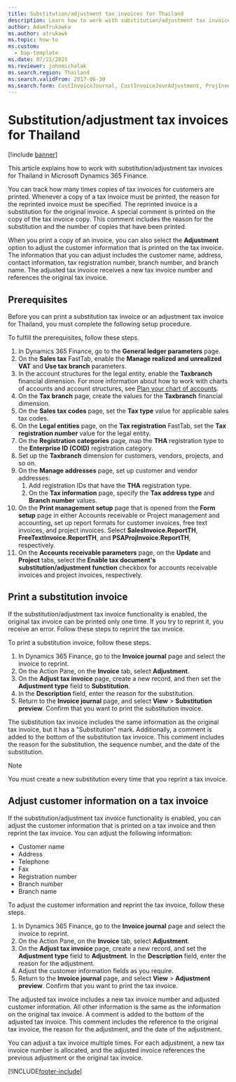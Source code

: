 ```yaml
---
title: Substitution/adjustment tax invoices for Thailand
description: Learn how to work with substitution/adjustment tax invoices for Thailand in Microsoft Dynamics 365 Finance.
author: AdamTrukawka
ms.author: atrukawk
ms.topic: how-to
ms.custom: 
  - bap-template
ms.date: 07/21/2025
ms.reviewer: johnmichalak
ms.search.region: Thailand
ms.search.validFrom: 2017-06-30
ms.search.form: CustInvoiceJournal, CustInvoiceJourAdjustment, ProjInvoiceListPage, CustParameters
---
```


# Substitution/adjustment tax invoices for Thailand

[!include [banner](../../includes/banner.md)]

This article explains how to work with substitution/adjustment tax invoices for Thailand in Microsoft Dynamics 365 Finance.

You can track how many times copies of tax invoices for customers are printed. Whenever a copy of a tax invoice must be printed, the reason for the reprinted invoice must be specified. The reprinted invoice is a substitution for the original invoice. A special comment is printed on the copy of the tax invoice copy. This comment includes the reason for the substitution and the number of copies that have been printed.

When you print a copy of an invoice, you can also select the **Adjustment** option to adjust the customer information that is printed on the tax invoice. The information that you can adjust includes the customer name, address, contact information, tax registration number, branch number, and branch name. The adjusted tax invoice receives a new tax invoice number and references the original tax invoice.

## Prerequisites

Before you can print a substitution tax invoice or an adjustment tax invoice for Thailand, you must complete the following setup procedure. 

To fulfill the prerequisites, follow these steps.

1. In Dynamics 365 Finance, go to the **General ledger parameters** page.
1. On the **Sales tax** FastTab, enable the **Manage realized and unrealized VAT** and **Use tax branch** parameters.
1. In the account structures for the legal entity, enable the **Taxbranch** financial dimension. For more information about how to work with charts of accounts and account structures, see [Plan your chart of accounts](../../general-ledger/plan-chart-of-accounts.md).
1. On the **Tax branch** page, create the values for the **Taxbranch** financial dimension.
1. On the **Sales tax codes** page, set the **Tax type** value for applicable sales tax codes.
1. On the **Legal entities** page, on the **Tax registration** FastTab, set the **Tax registration number** value for the legal entity.
1. On the **Registration categories** page, map the **THA** registration type to the **Enterprise ID (COID)** registration category.
1. Set up the **Taxbranch** dimension for customers, vendors, projects, and so on.
1. On the **Manage addresses** page, set up customer and vendor addresses:
    1. Add registration IDs that have the **THA** registration type.
    1. On the **Tax information** page, specify the **Tax address type** and **Branch number** values.
1. On the **Print management setup** page that is opened from the **Form setup** page in either Accounts receivable or Project management and accounting, set up report formats for customer invoices, free text invoices, and project invoices. Select **SalesInvoice.ReportTH**, **FreeTextInvoice.ReportTH**, and **PSAProjInvoice.ReportTH**, respectively.
1. On the **Accounts receivable parameters** page, on the **Update** and **Project** tabs, select the **Enable tax document's substitution/adjustment function** checkbox for accounts receivable invoices and project invoices, respectively.

## Print a substitution invoice

If the substitution/adjustment tax invoice functionality is enabled, the original tax invoice can be printed only one time. If you try to reprint it, you receive an error. Follow these steps to reprint the tax invoice.

To print a substitution invoice, follow these steps.

1. In Dynamics 365 Finance, go to the **Invoice journal** page and select the invoice to reprint.
2. On the Action Pane, on the **Invoice** tab, select **Adjustment**.
3. On the **Adjust tax invoice** page, create a new record, and then set the **Adjustment type** field to **Substitution**.
4. In the **Description** field, enter the reason for the substitution.
5. Return to the **Invoice journal** page, and select **View** \> **Substitution preview**. Confirm that you want to print the substitution invoice.

The substitution tax invoice includes the same information as the original tax invoice, but it has a "Substitution" mark. Additionally, a comment is added to the bottom of the substitution tax invoice. This comment includes the reason for the substitution, the sequence number, and the date of the substitution.

> [!NOTE]
> You must create a new substitution every time that you reprint a tax invoice.

## Adjust customer information on a tax invoice

If the substitution/adjustment tax invoice functionality is enabled, you can adjust the customer information that is printed on a tax invoice and then reprint the tax invoice. You can adjust the following information:

- Customer name
- Address
- Telephone
- Fax
- Registration number
- Branch number
- Branch name

 To adjust the customer information and reprint the tax invoice, follow these steps.

1. In Dynamics 365 Finance, go to the **Invoice journal** page and select the invoice to reprint.
2. On the Action Pane, on the **Invoice** tab, select **Adjustment**.
3. On the **Adjust tax invoice** page, create a new record, and set the **Adjustment type** field to **Adjustment**. In the **Description** field, enter the reason for the adjustment.
4. Adjust the customer information fields as you require.
5. Return to the **Invoice journal** page, and select **View** \> **Adjustment preview**. Confirm that you want to print the tax invoice.

The adjusted tax invoice includes a new tax invoice number and adjusted customer information. All other information is the same as the information on the original tax invoice. A comment is added to the bottom of the adjusted tax invoice. This comment includes the reference to the original tax invoice, the reason for the adjustment, and the date of the adjustment.

You can adjust a tax invoice multiple times. For each adjustment, a new tax invoice number is allocated, and the adjusted invoice references the previous adjustment or the original tax invoice.


[!INCLUDE[footer-include](../../../includes/footer-banner.md)]
